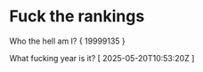 # Fuck the rankings

Who the hell am I?
{ 19999135 }

What fucking year is it?
[ 2025-05-20T10:53:20Z ]
